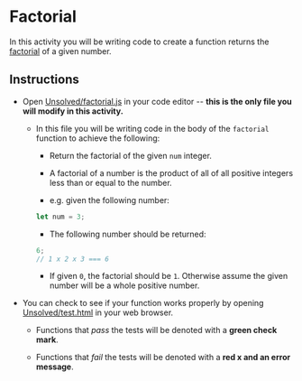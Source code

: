 # Factorial

In this activity you will be writing code to create a function returns the [factorial](https://en.wikipedia.org/wiki/Factorial) of a given number.

## Instructions

- Open [Unsolved/factorial.js](Unsolved/factorial.js) in your code editor -- **this is the only file you will modify in this activity.**

  - In this file you will be writing code in the body of the `factorial` function to achieve the following:

    - Return the factorial of the given `num` integer.

    - A factorial of a number is the product of all of all positive integers less than or equal to the number.

    - e.g. given the following number:

    ```js
    let num = 3;
    ```

    - The following number should be returned:

    ```js
    6;
    // 1 x 2 x 3 === 6
    ```

    - If given `0`, the factorial should be `1`. Otherwise assume the given number will be a whole positive number.

- You can check to see if your function works properly by opening [Unsolved/test.html](Unsolved/test.html) in your web browser.

  - Functions that _pass_ the tests will be denoted with a **green check mark**.

  - Functions that _fail_ the tests will be denoted with a **red x and an error message**.
